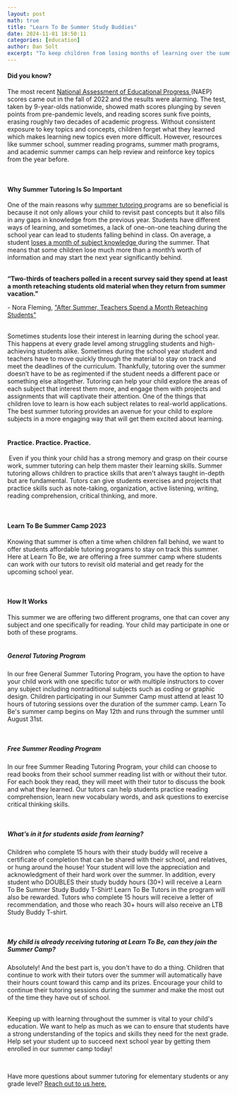 ```yaml
---
layout: post
math: true
title: "Learn To Be Summer Study Buddies"
date: 2024-11-01 18:50:11
categories: [education]
author: Dan Solt
excerpt: "To keep children from losing months of learning over the summer, we are launching a free online summer camp to help students stay on track this summer!"
---
```


<h4 id="">
 <strong id="">
  Did you know?
 </strong>
 ‍
</h4>
<p id="">
 The most recent
 <a href="https://www.nytimes.com/2022/09/01/us/national-test-scores-math-reading-pandemic.html" id="">
  National Assessment of Educational Progress
 </a>
 (NAEP) scores came out in the fall of 2022 and the results were alarming. The test, taken by 9-year-olds nationwide, showed math scores plunging by seven points from pre-pandemic levels, and reading scores sunk five points, erasing roughly two decades of academic progress. Without consistent exposure to key topics and concepts, children forget what they learned which makes learning new topics even more difficult. However, resources like summer school, summer reading programs, summer math programs, and academic summer camps can help review and reinforce key topics from the year before.
</p>
<p id="">
 ‍
</p>
<h4 id="">
 <strong id="">
  Why Summer Tutoring Is So Important
  <br/>
 </strong>
</h4>
<p id="">
 One of the main reasons why
 <a href="https://striveacademics.com/academic-tutoring/">
  summer tutoring
 </a>
 programs are so beneficial is because it not only allows your child to revisit past concepts but it also fills in any gaps in knowledge from the previous year. Students have different ways of learning, and sometimes, a lack of one-on-one teaching during the school year can lead to students falling behind in class. On average, a student
 <a href="http://www.wallacefoundation.org/knowledge-center/Documents/Making-Summer-Count-How-Summer-Programs-Can-Boost-Childrens-Learning.pdf" id="">
  loses a month of subject knowledge
 </a>
 during the summer. That means that some children lose much more than a month’s worth of information and may start the next year significantly behind.
</p>
<p id="">
 <strong id="">
  <br/>
  “Two-thirds of teachers polled in a recent survey said they spend at least a month reteaching students old material when they return from summer vacation."
 </strong>
</p>
<p id="">
 - Nora Fleming,
 <a href="https://www.edweek.org/education/after-summer-teachers-spend-a-month-reteaching-students/2013/06" id="">
  "After Summer, Teachers Spend a Month Reteaching Students"
  <br/>
  ‍
 </a>
</p>
<p id="">
 Sometimes students lose their interest in learning during the school year. This happens at every grade level among struggling students and high-achieving students alike. Sometimes during the school year student and teachers have to move quickly through the material to stay on track and meet the deadlines of the curriculum. Thankfully, tutoring over the summer doesn’t have to be as regimented if the student needs a different pace or something else altogether. Tutoring can help your child explore the areas of each subject that interest them more, and engage them with projects and assignments that will captivate their attention. One of the things that children love to learn is how each subject relates to real-world applications. The best summer tutoring provides an avenue for your child to explore subjects in a more engaging way that will get them excited about learning.
</p>
<h4 id="">
 <br/>
 Practice. Practice. Practice.
 <strong id="">
  ‍
 </strong>
</h4>
<p id="">
 <strong id="">
  ‍
 </strong>
 Even if you think your child has a strong memory and grasp on their course work, summer tutoring can help them master their learning skills. Summer tutoring allows children to practice skills that aren't always taught in-depth but are fundamental. Tutors can give students exercises and projects that practice skills such as note-taking, organization, active listening, writing, reading comprehension, critical thinking, and more.
</p>
<p id="">
 ‍
</p>
<h4 id="">
 <strong id="">
  Learn To Be Summer Camp 2023
 </strong>
 ‍
</h4>
<p id="">
 Knowing that summer is often a time when children fall behind, we want to offer students affordable tutoring programs to stay on track this summer. Here at Learn To Be, we are offering a free summer camp where students can work with our tutors to revisit old material and get ready for the upcoming school year.
</p>
<p id="">
 ‍
</p>
<h4 id="">
 <strong id="">
  How It Works
 </strong>
</h4>
<p id="">
 This summer we are offering two different programs, one that can cover any subject and one specifically for reading. Your child may participate in one or both of these programs.
 <br/>
 <br/>
</p>
<h5 id="">
 <strong id="">
  General Tutoring Program
 </strong>
</h5>
<p id="">
 In our free General Summer Tutoring Program,
 <strong id="">
 </strong>
 you have the option to have your child work with one specific tutor or with multiple instructors to cover any subject including nontraditional subjects such as coding or graphic design. Children participating in our Summer Camp must attend at least 10 hours of tutoring sessions over the duration of the summer camp. Learn To Be's summer camp begins on May 12th and runs through the summer until August 31st.
</p>
<p id="">
 ‍
</p>
<h5 id="">
 <strong id="">
  Free Summer Reading Program
 </strong>
</h5>
<p id="">
 In our free Summer Reading Tutoring Program, your child can choose to read books from their school summer reading list with or without their tutor. For each book they read, they will meet with their tutor to discuss the book and what they learned. Our tutors can help students practice reading comprehension, learn new vocabulary words, and ask questions to exercise critical thinking skills.
</p>
<p id="">
 ‍
</p>
<h5 id="">
 <strong id="">
  What’s in it for students aside from learning?
 </strong>
 ‍
</h5>
<p id="">
 Children who complete 15 hours with their study buddy will receive a certificate of completion that can be shared with their school, and relatives, or hung around the house! Your student will love the appreciation and acknowledgment of their hard work over the summer. In addition, every student who DOUBLES their study buddy hours (30+) will receive a Learn To Be Summer Study Buddy T-Shirt! Learn To Be Tutors in the program will also be rewarded. Tutors who complete 15 hours will receive a letter of recommendation, and those who reach 30+ hours will also receive an LTB Study Buddy T-shirt.
 <em id="">
 </em>
</p>
<p id="">
 ‍
</p>
<h5 id="">
 <strong id="">
  My child is already receiving tutoring at Learn To Be, can they join the Summer Camp?
 </strong>
 ‍
</h5>
<p id="">
 Absolutely! And the best part is, you don't have to do a thing. Children that continue to work with their tutors over the summer will automatically have their hours count toward this camp and its prizes. Encourage your child to continue their tutoring sessions during the summer and make the most out of the time they have out of school.
 <br/>
 <br/>
</p>
<p id="">
 Keeping up with learning throughout the summer is vital to your child's education. We want to help as much as we can to ensure that students have a strong understanding of the topics and skills they need for the next grade. Help set your student up to succeed next school year by getting them enrolled in our summer camp today!
</p>
<p id="">
 ‍
</p>
<p id="">
 Have more questions about summer tutoring for elementary students or any grade level?
 <a href="https://help.learntobe.org/">
  Reach out to us here.
 </a>
</p>
<p id="">
 ‍
</p>
